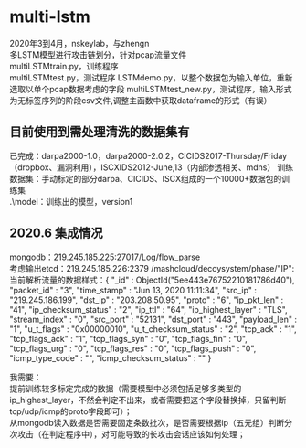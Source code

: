 # multi-lstm
2020年3到4月，nskeylab，与zhengn  
多LSTM模型进行攻击链划分，针对pcap流量文件  
multiLSTMtrain.py，训练程序  
multiLSTMtest.py，测试程序
LSTMdemo.py，以整个数据包为输入单位，重新选取以单个pcap数据考虑的字段
multiLSTMtest_new.py，测试程序，输入形式为无标签序列的阶段csv文件,调整主函数中获取dataframe的形式（有误）    
## 目前使用到需处理清洗的数据集有  
已完成：darpa2000-1.0，darpa2000-2.0.2，CICIDS2017-Thursday/Friday（dropbox、漏洞利用），ISCXIDS2012-June,13（内部渗透相关、mdns）
训练数据集：手动标定的部分darpa、CICIDS、ISCX组成的一个10000+数据包的训练集  
.\model：训练出的模型，version1  
## 2020.6 集成情况  
mongodb：219.245.185.225:27017/Log/flow_parse  
考虑输出etcd：219.245.185.226:2379  /mashcloud/decoysystem/phase/"IP":  
当前解析流量的数据样式：{ "_id" : ObjectId("5ee443e76752210181786d40"), "packet_id" : "3", "time_stamp" : "Jun 13, 2020 11:11:34", "src_ip" : "219.245.186.199", "dst_ip" : "203.208.50.95", "proto" : "6", "ip_pkt_len" : "41", "ip_checksum_status" : "2", "ip_ttl" : "64", "ip_highest_layer" : "TLS", "stream_index" : "0", "src_port" : "52131", "dst_port" : "443", "payload_len" : "1", "u_t_flags" : "0x00000010", "u_t_checksum_status" : "2", "tcp_ack" : "1", "tcp_flags_ack" : "1", "tcp_flags_syn" : "0", "tcp_flags_fin" : "0", "tcp_flags_urg" : "0", "tcp_flags_res" : "0", "tcp_flags_push" : "0", "icmp_type_code" : "", "icmp_checksum_status" : "" }  

我需要：  
提前训练较多标定完成的数据（需要模型中必须包括足够多类型的ip_highest_layer，不然会判定不出来，或者需要把这个字段替换掉，只留判断tcp/udp/icmp的proto字段即可）；  
从mongodb读入数据是否需要固定条数批次，是否需要根据ip（五元组）判断分次攻击（在判定程序中），对可能导致的长攻击会话应该如何处理；  

